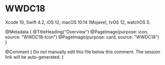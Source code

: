 # WWDC18

Xcode 10, Swift 4.2, iOS 12, macOS 10.14 (Mojave), tvOS 12, watchOS 5.

@Metadata {
   @TitleHeading("Overview")
   @PageImage(purpose: icon, source: "WWDC18-Icon")
   @PageImage(purpose: card, source: "WWDC18")
}

@Comment { Do not manually edit this file below this comment. The session link will be auto-generated. }
